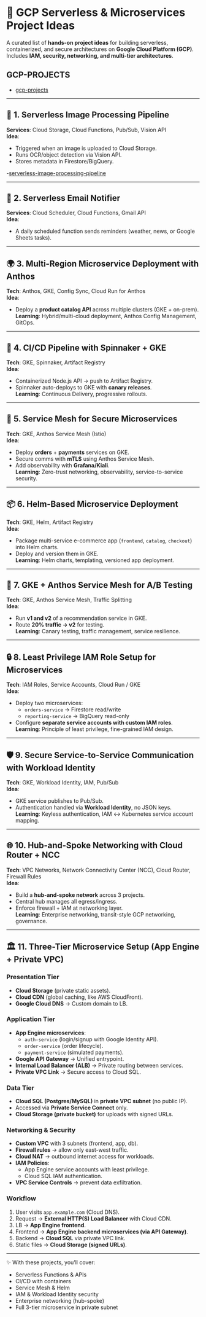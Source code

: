 # 🚀 GCP Serverless & Microservices Project Ideas

A curated list of **hands-on project ideas** for building serverless, containerized, and secure architectures on **Google Cloud Platform (GCP)**.  
Includes **IAM, security, networking, and multi-tier architectures**.




GCP-PROJECTS
--------------

- [gcp-projects](https://github.com/infra-ops/gcp_poc.git)



---

## 📸 1. Serverless Image Processing Pipeline
**Services**: Cloud Storage, Cloud Functions, Pub/Sub, Vision API  
**Idea**:  
- Triggered when an image is uploaded to Cloud Storage.  
- Runs OCR/object detection via Vision API.  
- Stores metadata in Firestore/BigQuery.  


-[serverless-image-processing-pipeline](https://github.com/infra-ops/gcp_poc/tree/main/serverless-image-processing-pipeline)







---

## 📧 2. Serverless Email Notifier
**Services**: Cloud Scheduler, Cloud Functions, Gmail API  
**Idea**:  
- A daily scheduled function sends reminders (weather, news, or Google Sheets tasks).  

---

## 🌍 3. Multi-Region Microservice Deployment with Anthos
**Tech**: Anthos, GKE, Config Sync, Cloud Run for Anthos  
**Idea**:  
- Deploy a **product catalog API** across multiple clusters (GKE + on-prem).  
**Learning**: Hybrid/multi-cloud deployment, Anthos Config Management, GitOps.  

---

## 🔄 4. CI/CD Pipeline with Spinnaker + GKE
**Tech**: GKE, Spinnaker, Artifact Registry  
**Idea**:  
- Containerized Node.js API → push to Artifact Registry.  
- Spinnaker auto-deploys to GKE with **canary releases**.  
**Learning**: Continuous Delivery, progressive rollouts.  

---

## 🔐 5. Service Mesh for Secure Microservices
**Tech**: GKE, Anthos Service Mesh (Istio)  
**Idea**:  
- Deploy **orders** + **payments** services on GKE.  
- Secure comms with **mTLS** using Anthos Service Mesh.  
- Add observability with **Grafana/Kiali**.  
**Learning**: Zero-trust networking, observability, service-to-service security.  

---

## 📦 6. Helm-Based Microservice Deployment
**Tech**: GKE, Helm, Artifact Registry  
**Idea**:  
- Package multi-service e-commerce app (`frontend`, `catalog`, `checkout`) into Helm charts.  
- Deploy and version them in GKE.  
**Learning**: Helm charts, templating, versioned app deployment.  

---

## 🧪 7. GKE + Anthos Service Mesh for A/B Testing
**Tech**: GKE, Anthos Service Mesh, Traffic Splitting  
**Idea**:  
- Run **v1 and v2** of a recommendation service in GKE.  
- Route **20% traffic → v2** for testing.  
**Learning**: Canary testing, traffic management, service resilience.  

---

## 🔒 8. Least Privilege IAM Role Setup for Microservices
**Tech**: IAM Roles, Service Accounts, Cloud Run / GKE  
**Idea**:  
- Deploy two microservices:  
  - `orders-service` → Firestore read/write  
  - `reporting-service` → BigQuery read-only  
- Configure **separate service accounts with custom IAM roles**.  
**Learning**: Principle of least privilege, fine-grained IAM design.  

---

## 🛡️ 9. Secure Service-to-Service Communication with Workload Identity
**Tech**: GKE, Workload Identity, IAM, Pub/Sub  
**Idea**:  
- GKE service publishes to Pub/Sub.  
- Authentication handled via **Workload Identity**, no JSON keys.  
**Learning**: Keyless authentication, IAM ↔ Kubernetes service account mapping.  

---

## 🌐 10. Hub-and-Spoke Networking with Cloud Router + NCC
**Tech**: VPC Networks, Network Connectivity Center (NCC), Cloud Router, Firewall Rules  
**Idea**:  
- Build a **hub-and-spoke network** across 3 projects.  
- Central hub manages all egress/ingress.  
- Enforce firewall + IAM at networking layer.  
**Learning**: Enterprise networking, transit-style GCP networking, governance.  

---

## 🏛️ 11. Three-Tier Microservice Setup (App Engine + Private VPC)

### **Presentation Tier**
- **Cloud Storage** (private static assets).  
- **Cloud CDN** (global caching, like AWS CloudFront).  
- **Google Cloud DNS** → Custom domain to LB.  

### **Application Tier**
- **App Engine microservices**:  
  - `auth-service` (login/signup with Google Identity API).  
  - `order-service` (order lifecycle).  
  - `payment-service` (simulated payments).  
- **Google API Gateway** → Unified entrypoint.  
- **Internal Load Balancer (ALB)** → Private routing between services.  
- **Private VPC Link** → Secure access to Cloud SQL.  

### **Data Tier**
- **Cloud SQL (Postgres/MySQL)** in **private VPC subnet** (no public IP).  
- Accessed via **Private Service Connect** only.  
- **Cloud Storage (private bucket)** for uploads with signed URLs.  

### **Networking & Security**
- **Custom VPC** with 3 subnets (frontend, app, db).  
- **Firewall rules** → allow only east-west traffic.  
- **Cloud NAT** → outbound internet access for workloads.  
- **IAM Policies**:  
  - App Engine service accounts with least privilege.  
  - Cloud SQL IAM authentication.  
- **VPC Service Controls** → prevent data exfiltration.  

### **Workflow**
1. User visits `app.example.com` (Cloud DNS).  
2. Request → **External HTTP(S) Load Balancer** with Cloud CDN.  
3. LB → **App Engine frontend**.  
4. Frontend → **App Engine backend microservices (via API Gateway)**.  
5. Backend → **Cloud SQL** via private VPC link.  
6. Static files → **Cloud Storage (signed URLs)**.  

---

✨ With these projects, you’ll cover:  
- Serverless Functions & APIs  
- CI/CD with containers  
- Service Mesh & Helm  
- IAM & Workload Identity security  
- Enterprise networking (hub-spoke)  
- Full 3-tier microservice in private subnet  

